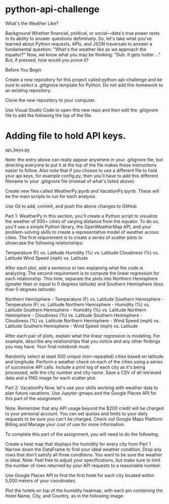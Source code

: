 # python-api-challenge

What's the Weather Like?

Background
Whether financial, political, or social—data's true power rests in its ability to answer questions definitively. So, let's take what you've learned about Python requests, APIs, and JSON traversals to answer a fundamental question: "What's the weather like as we approach the equator?"
Now, we know what you may be thinking: "Duh. It gets hotter ..."
But, if pressed, how would you prove it?

Before You Begin


Create a new repository for this project called python-api-challenge and be sure to select a .gitignore template for Python.  Do not add this homework to an existing repository.


Clone the new repository to your computer.


Use Visual Studio Code to open this new repo and then edit the .gitignore file to add the following the top of the file.



# Adding file to hold API keys. 
api_keys.py


Note: the entry above can really appear anywhere in your .gitignore file, but directing everyone to put it at the top of the file makes these instructions easier to follow. Also note that if you choose to use a different file to hold your api keys, for example config.py, then you'll have to add this different filename to your .gitignore file (instead of what's listed above).


Create new files called WeatherPy.ipynb and VacationPy.ipynb. These will be the main scripts to run for each analysis.


Use Git to add, commit, and push the above changes to GitHub.



Part 1: WeatherPy
In this section, you'll create a Python script to visualize the weather of 500+ cities of varying distance from the equator. To do so, you'll use a simple Python library, the OpenWeatherMap API, and your problem-solving skills to create a representative model of weather across cities.
The first requirement is to create a series of scatter plots to showcase the following relationships:

Temperature (F) vs. Latitude
Humidity (%) vs. Latitude
Cloudiness (%) vs. Latitude
Wind Speed (mph) vs. Latitude

After each plot, add a sentence or two explaining what the code is analyzing.
The second requirement is to compute the linear regression for each relationship. This time, separate the plots into Northern Hemisphere (greater than or equal to 0 degrees latitude) and Southern Hemisphere (less than 0 degrees latitude):

Northern Hemisphere - Temperature (F) vs. Latitude
Southern Hemisphere - Temperature (F) vs. Latitude
Northern Hemisphere - Humidity (%) vs. Latitude
Southern Hemisphere - Humidity (%) vs. Latitude
Northern Hemisphere - Cloudiness (%) vs. Latitude
Southern Hemisphere - Cloudiness (%) vs. Latitude
Northern Hemisphere - Wind Speed (mph) vs. Latitude
Southern Hemisphere - Wind Speed (mph) vs. Latitude

After each pair of plots, explain what the linear regression is modeling. For example, describe any relationships that you notice and any other findings you may have.
Your final notebook must:

Randomly select at least 500 unique (non-repeated) cities based on latitude and longitude.
Perform a weather check on each of the cities using a series of successive API calls.
Include a print log of each city as it's being processed, with the city number and city name.
Save a CSV of all retrieved data and a PNG image for each scatter plot.


Part 2: VacationPy
Now, let's use your skills working with weather data to plan future vacations. Use Jupyter-gmaps and the Google Places API for this part of the assignment.


Note: Remember that any API usage beyond the $200 credit will be charged to your personal account. You can set quotas and limits to your daily requests to be sure you can't be charged. Check out Google Maps Platform Billing and Manage your cost of use for more information.

To complete this part of the assignment, you will need to do the following:


Create a heat map that displays the humidity for every city from Part 1
Narrow down the DataFrame to find your ideal weather condition. 
Drop any rows that don't satisfy all three conditions. You want to be sure the weather is ideal.
Note: Feel free to adjust your specifications, but make sure to limit the number of rows returned by your API requests to a reasonable number.


Use Google Places API to find the first hotel for each city located within 5,000 meters of your coordinates.


Plot the hotels on top of the humidity heatmap, with each pin containing the Hotel Name, City, and Country, as in the following image: